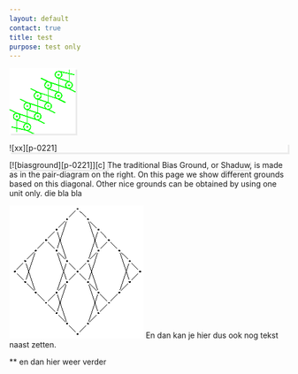 ```yaml
---
layout: default
contact: true
title: test
purpose: test only
---
```


<style>
.shade {
   box-shadow: 3px 3px #ebebeb;
}
</style>


<img src="../images_wt/gf-0221-wt.png?align=right" class="shade">


<p class="shade"> 
![xx][p-0221]
</p>


<span class="shade">
[![biasground][p-0221]][c]
</span>
The traditional Bias Ground, or <span class="shade">Shaduw</span>, is made as in the pair-diagram on the right. On this page we show different grounds based on this diagonal.
Other nice grounds can be obtained by using one unit only.
die bla bla

[![bigger][b]][c]
En dan kan je hier dus ook nog tekst naast zetten.
<p style="clear: both"></p>

** en dan hier weer verder

[p-0221]: ../images_wt/gf-0221-wt.png?align=right
[b]: ../images_wt/big-rose.png?align=left
[c]: https://d-bl.github.io/GroundForge/tiles?patchWidth=16&patchHeight=24&b1=ct&f1=ct&c2=c&e2=c&b3=ct&d3=ctc&f3=ct&tile=-5---5,--C-B-,-B-5-C&footsideStitch=ctctt&tileStitch=ct&headsideStitch=ctctt&shiftColsSW=-3&shiftRowsSW=3&shiftColsSE=3&shiftRowsSE=3

